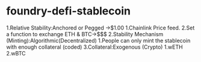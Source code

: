 # foundry-defi-stablecoin 

1.Relative Stability:Anchored or Pegged ->$1.00
  1.Chainlink Price feed.
  2.Set a function to exchange ETH & BTC->$$$
2.Stability Mechanism (Minting):Algorithmic(Decentralized)
  1.People can only mint the stablecoin with enough collateral (coded)
3.Collateral:Exogenous (Crypto)
  1.wETH
  2.wBTC